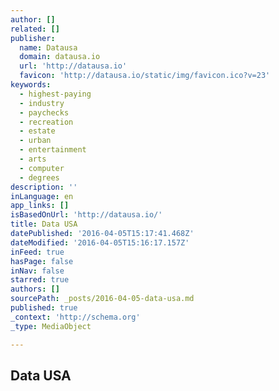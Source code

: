 ```yaml
---
author: []
related: []
publisher:
  name: Datausa
  domain: datausa.io
  url: 'http://datausa.io'
  favicon: 'http://datausa.io/static/img/favicon.ico?v=23'
keywords:
  - highest-paying
  - industry
  - paychecks
  - recreation
  - estate
  - urban
  - entertainment
  - arts
  - computer
  - degrees
description: ''
inLanguage: en
app_links: []
isBasedOnUrl: 'http://datausa.io/'
title: Data USA
datePublished: '2016-04-05T15:17:41.468Z'
dateModified: '2016-04-05T15:16:17.157Z'
inFeed: true
hasPage: false
inNav: false
starred: true
authors: []
sourcePath: _posts/2016-04-05-data-usa.md
published: true
_context: 'http://schema.org'
_type: MediaObject

---
```

<article style=""><h1>Data USA</h1></article>